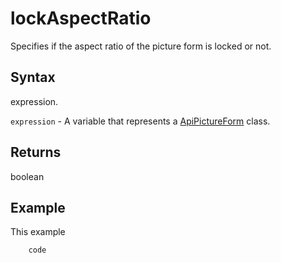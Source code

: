 # lockAspectRatio

Specifies if the aspect ratio of the picture form is locked or not.

## Syntax

expression.

`expression` - A variable that represents a [ApiPictureForm](../ApiPictureForm.md) class.

## Returns

boolean

## Example

This example

```javascript
	code
```